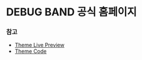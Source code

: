 # DEBUG BAND 공식 홈페이지

### 참고

- [Theme Live Preview](https://minimals.cc/)
- [Theme Code](https://github.com/minimal-ui-kit/material-kit-react/tree/main/src/theme)